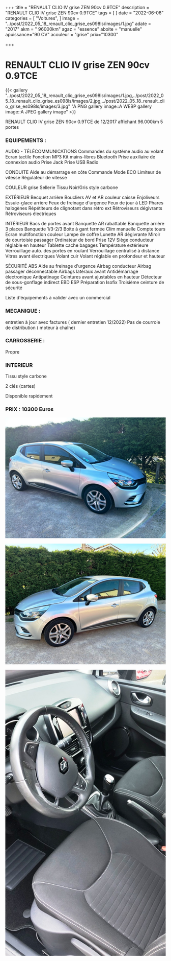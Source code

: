 +++
title = "RENAULT CLIO IV grise ZEN 90cv 0.9TCE"
description = "RENAULT CLIO IV grise ZEN 90cv 0.9TCE"
tags = [
]
date = "2022-06-06"
categories = [
    "Voitures",
]
image = "../post/2022_05_18_renault_clio_grise_es098ls/images/1.jpg"
adate = "2017"
akm = " 96000km"
agaz = "essence"
aboite = "manuelle"
apuissance="90 CV"
acouleur = "grise"
prix="10300"

+++

# RENAULT CLIO IV grise ZEN 90cv 0.9TCE

{{< gallery "../post/2022_05_18_renault_clio_grise_es098ls/images/1.jpg,../post/2022_05_18_renault_clio_grise_es098ls/images/2.jpg,../post/2022_05_18_renault_clio_grise_es098ls/images/3.jpg" "A PNG gallery image::A WEBP gallery image::A JPEG gallery image" >}}



RENAULT CLIO IV grise ZEN 90cv 0.9TCE de 12/2017 affichant 96.000km
5 portes

### EQUIPEMENTS :

AUDIO - TÉLÉCOMMUNICATIONS
Commandes du système audio au volant
Ecran tactile
Fonction MP3
Kit mains-libres Bluetooth
Prise auxiliaire de connexion audio
Prise Jack
Prise USB
Radio

CONDUITE
Aide au démarrage en côte
Commande Mode ECO
Limiteur de vitesse
Régulateur de vitesse

COULEUR
grise 
Sellerie Tissu Noir/Gris style carbone


EXTÉRIEUR
Becquet arrière
Boucliers AV et AR couleur caisse
Enjoliveurs
Essuie-glace arrière
Feux de freinage d'urgence
Feux de jour à LED
Phares halogènes
Répétiteurs de clignotant dans rétro ext
Rétroviseurs dégivrants
Rétroviseurs électriques

INTÉRIEUR
Bacs de portes avant
Banquette AR rabattable
Banquette arrière 3 places
Banquette 1/3-2/3
Boite à gant fermée
Clim manuelle
Compte tours
Ecran multifonction couleur
Lampe de coffre
Lunette AR dégivrante
Miroir de courtoisie passager
Ordinateur de bord
Prise 12V
Siège conducteur réglable en hauteur
Tablette cache bagages
Température extérieure
Verrouillage auto. des portes en roulant
Verrouillage centralisé à distance
Vitres avant électriques
Volant cuir
Volant réglable en profondeur et hauteur

SÉCURITÉ
ABS
Aide au freinage d'urgence
Airbag conducteur
Airbag passager déconnectable
Airbags latéraux avant
Antidémarrage électronique
Antipatinage
Ceintures avant ajustables en hauteur
Détecteur de sous-gonflage indirect
EBD
ESP
Préparation Isofix
Troisième ceinture de sécurité

Liste d'équipements à valider avec un commercial


### MECANIQUE :
entretien à jour avec factures ( dernier entretien 12/2022)
Pas de courroie de distribution ( moteur à chaîne)

### CARROSSERIE :
Propre

###  INTERIEUR
Tissu style carbone

2 clés (cartes)


Disponible rapidement

### PRIX : 10300 Euros


<!-- more -->


![](images/1.jpg)

![](images/2.jpg)

![](images/3.jpg)


